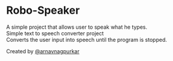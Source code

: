 # Robo-Speaker

A simple project that allows user to speak what he types.<br>
Simple text to speech converter project<br>
Converts the user input into speech until the program is stopped.

Created by [@arnavnagpurkar](https://github.com/arnavnagpurkar/)